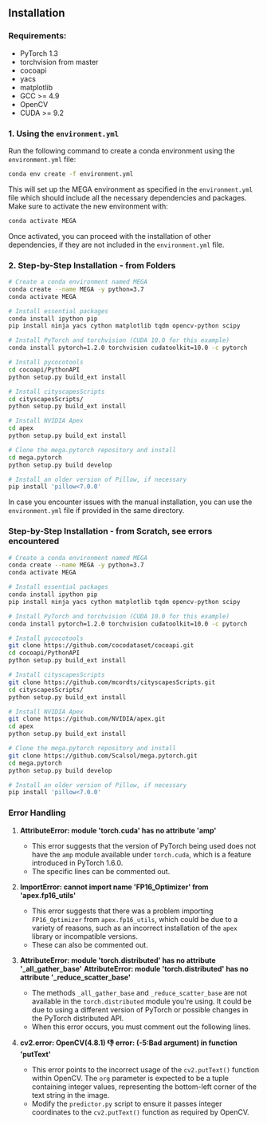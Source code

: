 ## Installation

### Requirements:
- PyTorch 1.3
- torchvision from master
- cocoapi
- yacs
- matplotlib
- GCC >= 4.9
- OpenCV
- CUDA >= 9.2

### 1. Using the `environment.yml`

Run the following command to create a conda environment using the `environment.yml` file:

```bash
conda env create -f environment.yml
```

This will set up the MEGA environment as specified in the `environment.yml` file which should include all the necessary dependencies and packages. Make sure to activate the new environment with:

```bash
conda activate MEGA
```

Once activated, you can proceed with the installation of other dependencies, if they are not included in the `environment.yml` file. 


### 2. Step-by-Step Installation - from Folders

```bash
# Create a conda environment named MEGA
conda create --name MEGA -y python=3.7
conda activate MEGA

# Install essential packages
conda install ipython pip
pip install ninja yacs cython matplotlib tqdm opencv-python scipy

# Install PyTorch and torchvision (CUDA 10.0 for this example)
conda install pytorch=1.2.0 torchvision cudatoolkit=10.0 -c pytorch

# Install pycocotools
cd cocoapi/PythonAPI
python setup.py build_ext install

# Install cityscapesScripts
cd cityscapesScripts/
python setup.py build_ext install

# Install NVIDIA Apex
cd apex
python setup.py build_ext install

# Clone the mega.pytorch repository and install
cd mega.pytorch
python setup.py build develop

# Install an older version of Pillow, if necessary
pip install 'pillow<7.0.0'
```

In case you encounter issues with the manual installation, you can use the `environment.yml` file if provided in the same directory.

### Step-by-Step Installation - from Scratch, see errors encountered

```bash
# Create a conda environment named MEGA
conda create --name MEGA -y python=3.7
conda activate MEGA

# Install essential packages
conda install ipython pip
pip install ninja yacs cython matplotlib tqdm opencv-python scipy

# Install PyTorch and torchvision (CUDA 10.0 for this example)
conda install pytorch=1.2.0 torchvision cudatoolkit=10.0 -c pytorch

# Install pycocotools
git clone https://github.com/cocodataset/cocoapi.git
cd cocoapi/PythonAPI
python setup.py build_ext install

# Install cityscapesScripts
git clone https://github.com/mcordts/cityscapesScripts.git
cd cityscapesScripts/
python setup.py build_ext install

# Install NVIDIA Apex
git clone https://github.com/NVIDIA/apex.git
cd apex
python setup.py build_ext install

# Clone the mega.pytorch repository and install
git clone https://github.com/Scalsol/mega.pytorch.git
cd mega.pytorch
python setup.py build develop

# Install an older version of Pillow, if necessary
pip install 'pillow<7.0.0'
```

### Error Handling

1. **AttributeError: module 'torch.cuda' has no attribute 'amp'**
   - This error suggests that the version of PyTorch being used does not have the `amp` module available under `torch.cuda`, which is a feature introduced in PyTorch 1.6.0. 
   - The specific lines can be commented out.

2. **ImportError: cannot import name 'FP16_Optimizer' from 'apex.fp16_utils'**
   - This error suggests that there was a problem importing `FP16_Optimizer` from `apex.fp16_utils`, which could be due to a variety of reasons, such as an incorrect installation of the `apex` library or incompatible versions. 
   - These can also be commented out.

3. **AttributeError: module 'torch.distributed' has no attribute '_all_gather_base'**
   **AttributeError: module 'torch.distributed' has no attribute '_reduce_scatter_base'**
   - The methods `_all_gather_base` and `_reduce_scatter_base` are not available in the `torch.distributed` module you're using. It could be due to using a different version of PyTorch or possible changes in the PyTorch distributed API. 
   - When this error occurs, you must comment out the following lines. 

4. **cv2.error: OpenCV(4.8.1) :-1: error: (-5:Bad argument) in function 'putText'**
   - This error points to the incorrect usage of the `cv2.putText()` function within OpenCV. The `org` parameter is expected to be a tuple containing integer values, representing the bottom-left corner of the text string in the image.
   - Modify the `predictor.py` script to ensure it passes integer coordinates to the `cv2.putText()` function as required by OpenCV.



```